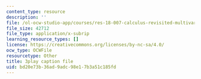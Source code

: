 ```yaml
---
content_type: resource
description: ''
file: /ol-ocw-studio-app/courses/res-18-007-calculus-revisited-multivariable-calculus-fall-2011/bd20e73b36ad9adc98e17b3a51c185fd_nFf_SJRwfaY.srt
file_size: 42712
file_type: application/x-subrip
learning_resource_types: []
license: https://creativecommons.org/licenses/by-nc-sa/4.0/
ocw_type: OCWFile
resourcetype: Other
title: 3play caption file
uid: bd20e73b-36ad-9adc-98e1-7b3a51c185fd
---
```

